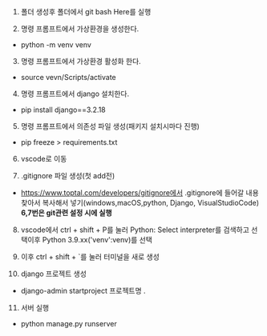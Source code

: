 1. 폴더 생성후 폴더에서 git bash Here를 실행

2. 명령 프롬프트에서 가상환경을 생성한다.
  * python -m venv venv

3. 명령 프롬프트에서 가상환경 활성화 한다.
  * source vevn/Scripts/activate

4. 명령 프롬프트에서 django 설치한다.
  * pip install django==3.2.18

5. 명령 프롬프트에서 의존성 파일 생성(패키지 설치시마다 진행)
  * pip freeze > requirements.txt

6. vscode로 이동

7. .gitignore 파일 생성(첫 add전)
  * https://www.toptal.com/developers/gitignore에서 .gitignore에 들어갈 내용 찾아서 복사해서 넣기(windows,macOS,python, Django, VisualStudioCode)
**6,7번은 git관련 설정 시에 실행**

8.  vscode에서 ctrl + shift + P를 눌러 Python: Select interpreter를 검색하고 선택이후 Python 3.9.xx('venv':venv)를 선택

9. 이후 ctrl + shift + `를 눌러 터미널을 새로 생성

10. django 프로젝트 생성
  * django-admin startproject 프로젝트명 .

11. 서버 실행
  * python manage.py runserver

